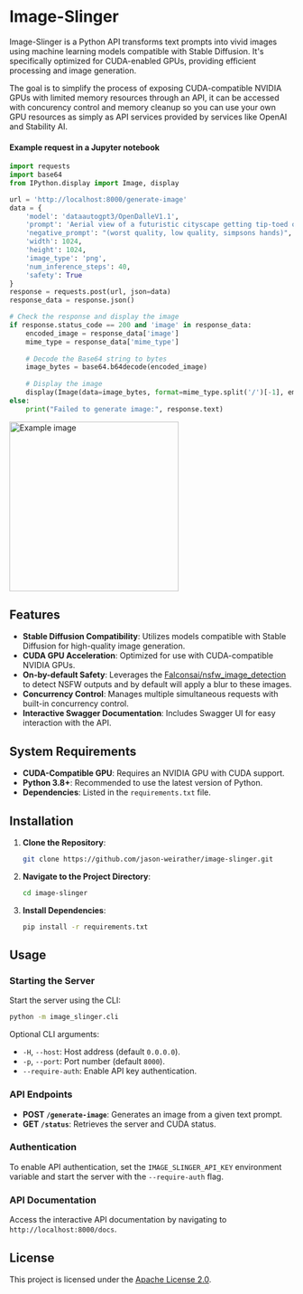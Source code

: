 # Image-Slinger

Image-Slinger is a Python API transforms text prompts into vivid images using machine learning models compatible with Stable Diffusion. It's specifically optimized for CUDA-enabled GPUs, providing efficient processing and image generation.

The goal is to simplify the process of exposing CUDA-compatible NVIDIA GPUs with limited memory resources through an API, it can be accessed with concurency control and memory cleanup so you can use your own GPU resources as simply as API services provided by services like OpenAI and Stability AI.

#### Example request in a Jupyter notebook
```python
import requests
import base64
from IPython.display import Image, display

url = 'http://localhost:8000/generate-image'
data = {
    'model': 'dataautogpt3/OpenDalleV1.1',
    'prompt': 'Aerial view of a futuristic cityscape getting tip-toed on by a giant kitten acting like godzilla',
    'negative_prompt': "(worst quality, low quality, simpsons hands)",
    'width': 1024,
    'height': 1024,
    'image_type': 'png',
    'num_inference_steps': 40,
    'safety': True
}
response = requests.post(url, json=data)
response_data = response.json()

# Check the response and display the image
if response.status_code == 200 and 'image' in response_data:
    encoded_image = response_data['image']
    mime_type = response_data['mime_type']
    
    # Decode the Base64 string to bytes
    image_bytes = base64.b64decode(encoded_image)
    
    # Display the image
    display(Image(data=image_bytes, format=mime_type.split('/')[-1], embed=True))
else:
    print("Failed to generate image:", response.text)
```
<img src="https://i.imgur.com/BEjjkQ5.png" width="300" height="300" alt="Example image">

## Features
- **Stable Diffusion Compatibility**: Utilizes models compatible with Stable Diffusion for high-quality image generation.
- **CUDA GPU Acceleration**: Optimized for use with CUDA-compatible NVIDIA GPUs.
- **On-by-default Safety**: Leverages the [Falconsai/nsfw_image_detection](https://huggingface.co/Falconsai/nsfw_image_detection) to detect NSFW outputs and by default will apply a blur to these images.
- **Concurrency Control**: Manages multiple simultaneous requests with built-in concurrency control.
- **Interactive Swagger Documentation**: Includes Swagger UI for easy interaction with the API.

## System Requirements
- **CUDA-Compatible GPU**: Requires an NVIDIA GPU with CUDA support.
- **Python 3.8+**: Recommended to use the latest version of Python.
- **Dependencies**: Listed in the `requirements.txt` file.

## Installation
1. **Clone the Repository**:
   ```bash
   git clone https://github.com/jason-weirather/image-slinger.git
   ```
2. **Navigate to the Project Directory**:
   ```bash
   cd image-slinger
   ```
3. **Install Dependencies**:
   ```bash
   pip install -r requirements.txt
   ```

## Usage
### Starting the Server
Start the server using the CLI:
```bash
python -m image_slinger.cli
```
Optional CLI arguments:
- `-H`, `--host`: Host address (default `0.0.0.0`).
- `-p`, `--port`: Port number (default `8000`).
- `--require-auth`: Enable API key authentication.

### API Endpoints
- **POST `/generate-image`**: Generates an image from a given text prompt.
- **GET `/status`**: Retrieves the server and CUDA status.



### Authentication
To enable API authentication, set the `IMAGE_SLINGER_API_KEY` environment variable and start the server with the `--require-auth` flag.

### API Documentation
Access the interactive API documentation by navigating to `http://localhost:8000/docs`.

## License
This project is licensed under the [Apache License 2.0](https://www.apache.org/licenses/LICENSE-2.0).

